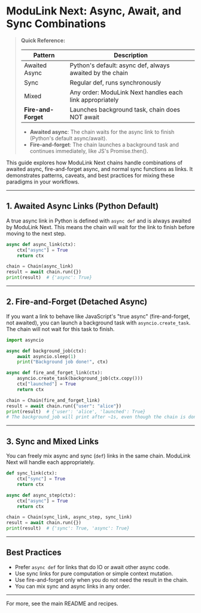 # ModuLink Next: Async, Await, and Sync Combinations

> **Quick Reference:**
>
> | Pattern                | Description                                                      |
> |------------------------|------------------------------------------------------------------|
> | Awaited Async          | Python's default: async def, always awaited by the chain         |
> | Sync                   | Regular def, runs synchronously                                  |
> | Mixed                  | Any order: ModuLink Next handles each link appropriately         |
> | **Fire-and-Forget**    | Launches background task, chain does NOT await                   |
>
> - **Awaited async**: The chain waits for the async link to finish (Python's default async/await).
> - **Fire-and-forget**: The chain launches a background task and continues immediately, like JS's Promise.then().

This guide explores how ModuLink Next chains handle combinations of awaited async, fire-and-forget async, and normal sync functions as links. It demonstrates patterns, caveats, and best practices for mixing these paradigms in your workflows.

---

## 1. Awaited Async Links (Python Default)

A true async link in Python is defined with `async def` and is always awaited by ModuLink Next. This means the chain will wait for the link to finish before moving to the next step.

```python
async def async_link(ctx):
    ctx["async"] = True
    return ctx

chain = Chain(async_link)
result = await chain.run({})
print(result)  # {'async': True}
```

---

## 2. Fire-and-Forget (Detached Async)

If you want a link to behave like JavaScript's "true async" (fire-and-forget, not awaited), you can launch a background task with `asyncio.create_task`. The chain will not wait for this task to finish.

```python
import asyncio

async def background_job(ctx):
    await asyncio.sleep(1)
    print("Background job done!", ctx)

async def fire_and_forget_link(ctx):
    asyncio.create_task(background_job(ctx.copy()))
    ctx["launched"] = True
    return ctx

chain = Chain(fire_and_forget_link)
result = await chain.run({"user": "alice"})
print(result)  # {'user': 'alice', 'launched': True}
# The background_job will print after ~1s, even though the chain is done.
```

---

## 3. Sync and Mixed Links

You can freely mix async and sync (`def`) links in the same chain. ModuLink Next will handle each appropriately.

```python
def sync_link(ctx):
    ctx["sync"] = True
    return ctx

async def async_step(ctx):
    ctx["async"] = True
    return ctx

chain = Chain(sync_link, async_step, sync_link)
result = await chain.run({})
print(result)  # {'sync': True, 'async': True}
```

---

## Best Practices

- Prefer `async def` for links that do IO or await other async code.
- Use sync links for pure computation or simple context mutation.
- Use fire-and-forget only when you do not need the result in the chain.
- You can mix sync and async links in any order.

---

For more, see the main README and recipes.
